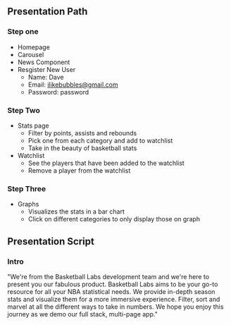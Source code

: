 ## Presentation Path
### Step one
- Homepage
- Carousel
- News Component
- Resgister New User
  - Name: Dave
  - Email: ilikebubbles@gmail.com
  - Password: password 
### Step Two
- Stats page
  - Filter by points, assists and rebounds
  - Pick one from each category and add to watchlist
  - Take in the beauty of basketball stats
- Watchlist
  - See the players that have been added to the watchlist
  - Remove a player from the watchlist
### Step Three
- Graphs
  - Visualizes the stats in a bar chart
  - Click on different categories to only display those on graph

## Presentation Script
### Intro
"We're from the Basketball Labs development team and we're here to present you our fabulous product. Basketball Labs aims to be your go-to resource for all your NBA statistical needs. We provide in-depth season stats and visualize them for a more immersive experience. Filter, sort and marvel at all the different ways to take in numbers. We hope you enjoy this journey as we demo our full stack, multi-page app."
